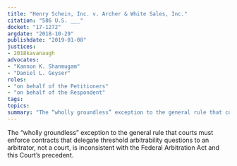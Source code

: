 ```yaml
---
title: "Henry Schein, Inc. v. Archer & White Sales, Inc."
citation: "586 U.S. ___"
docket: "17-1272"
argdate: "2018-10-29"
publishdate: "2019-01-08"
justices:
- 2018kavanaugh
advocates:
- "Kannon K. Shanmugam"
- "Daniel L. Geyser"
roles:
- "on behalf of the Petitioners"
- "on behalf of the Respondent"
tags:
topics:
summary: "The “wholly groundless” exception to the general rule that courts must enforce contracts that delegate threshold arbitrability questions to an arbitrator, not a court, is inconsistent with the Federal Arbitration Act and this Court’s precedent."
---
```

The “wholly groundless” exception to the general rule that courts must enforce contracts that delegate threshold arbitrability questions to an arbitrator, not a court, is inconsistent with the Federal Arbitration Act and this Court’s precedent.